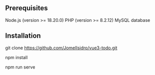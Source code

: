 ## Prerequisites

Node.js (version >= 18.20.0)
PHP (version >= 8.2.12)
MySQL database



## Installation

git clone https://github.com/JomelIsidro/vue3-todo.git

npm install

npm run serve
